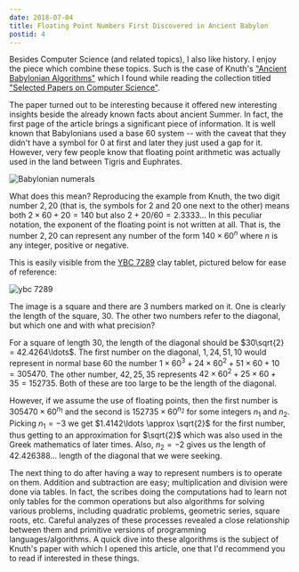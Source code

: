 ```yaml
---
date: 2018-07-04
title: Floating Point Numbers First Discovered in Ancient Babylon
postid: 4
---
```


Besides Computer Science (and related topics), I also like history. I enjoy
the piece which combine these topics. Such is the case of Knuth's ["Ancient
Babylonian Algorithms"][knuth-1] which I found while reading the collection
titled ["Selected Papers on Computer Science"][knuth-2].

The paper turned out to be interesting because it offered new interesting
insights beside the already known facts about ancient Summer. In fact, the
first page of the article brings a significant piece of information. It is
well known that Babylonians used a base 60 system -- with the caveat that they
didn't have a symbol for 0 at first and later they just used a gap for it.
However, very few people know that floating point arithmetic was actually used
in the land between Tigris and Euphrates.

![Babylonian numerals](https://static.scientificamerican.com/blogs/cache/file/7C228A08-14C0-45F1-A430B1CFAA9A7B83.jpg)

What does this mean? Reproducing the example from Knuth, the two digit number
$2,20$ (that is, the symbols for 2 and 20 one next to the other) means both $2
\times 60 + 20 = 140$ but also $2 + 20/60 = 2.3333..$. In this peculiar
notation, the exponent of the floating point is not written at all. That is,
the number $2,20$ can represent any number of the form $140 \times 60^n$ where
$n$ is any integer, positive or negative.

This is easily visible from the [YBC 7289][ybc-7289] clay tablet, pictured
below for ease of reference:

![ybc 7289](https://upload.wikimedia.org/wikipedia/commons/0/0b/Ybc7289-bw.jpg)

The image is a square and there are 3 numbers marked on it. One is clearly the
length of the square, $30$. The other two numbers refer to the diagonal, but
which one and with what precision?

For a square of length $30$, the length of the diagonal should be $30\sqrt{2}
= 42.4264\ldots$. The first number on the diagonal, $1,24,51,10$ would
represent in normal base 60 the number $1 \times 60^3 + 24 \times 60^2 + 51
\times 60 + 10 = 305470$. The other number, $42,25,35$ represents $42 \times
60^2 + 25 \times 60 + 35 = 152735$. Both of these are too large to be the
length of the diagonal.

However, if we assume the use of floating points, then the first number is
$305470 \times 60^{n_1}$ and the second is $152735 \times 60^{n_2}$ for some
integers $n_1$ and $n_2$. Picking $n_1 = -3$ we get $1.4142\ldots \approx
\sqrt{2}$ for the first number, thus getting to an approximation for
$\sqrt{2}$ which was also used in the Greek mathematics of later times. Also,
$n_2 = -2$ gives us the length of $42.426388\ldots$ length of the diagonal
that we were seeking.

The next thing to do after having a way to represent numbers is to operate on
them. Addition and subtraction are easy; multiplication and division were done
via tables. In fact, the scribes doing the computations had to learn not only
tables for the common operations but also algorithms for solving various
problems, including quadratic problems, geometric series, square roots, etc.
Careful analyzes of these processes revealed a close relationship between them
and primitive versions of programming languages/algorithms. A quick dive into
these algorithms is the subject of Knuth's paper with which I opened this
article, one that I'd recommend you to read if interested in these things.

[knuth-1]: http://steiner.math.nthu.edu.tw/disk5/js/computer/1.pdf
[knuth-2]: https://www-cs-faculty.stanford.edu/~knuth/cs.html
[ybc-7289]: https://en.wikipedia.org/wiki/YBC_7289
